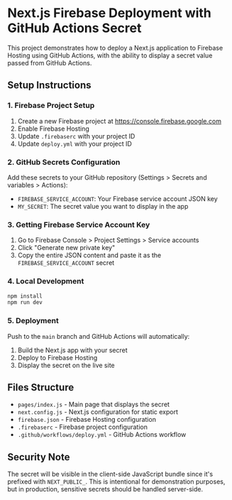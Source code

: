 # Next.js Firebase Deployment with GitHub Actions Secret

This project demonstrates how to deploy a Next.js application to Firebase Hosting using GitHub Actions, with the ability to display a secret value passed from GitHub Actions.

## Setup Instructions

### 1. Firebase Project Setup
1. Create a new Firebase project at https://console.firebase.google.com
2. Enable Firebase Hosting
3. Update `.firebaserc` with your project ID
4. Update `deploy.yml` with your project ID

### 2. GitHub Secrets Configuration
Add these secrets to your GitHub repository (Settings > Secrets and variables > Actions):

- `FIREBASE_SERVICE_ACCOUNT`: Your Firebase service account JSON key
- `MY_SECRET`: The secret value you want to display in the app

### 3. Getting Firebase Service Account Key
1. Go to Firebase Console > Project Settings > Service accounts
2. Click "Generate new private key"
3. Copy the entire JSON content and paste it as the `FIREBASE_SERVICE_ACCOUNT` secret

### 4. Local Development
```bash
npm install
npm run dev
```

### 5. Deployment
Push to the `main` branch and GitHub Actions will automatically:
1. Build the Next.js app with your secret
2. Deploy to Firebase Hosting
3. Display the secret on the live site

## Files Structure
- `pages/index.js` - Main page that displays the secret
- `next.config.js` - Next.js configuration for static export
- `firebase.json` - Firebase Hosting configuration
- `.firebaserc` - Firebase project configuration
- `.github/workflows/deploy.yml` - GitHub Actions workflow

## Security Note
The secret will be visible in the client-side JavaScript bundle since it's prefixed with `NEXT_PUBLIC_`. This is intentional for demonstration purposes, but in production, sensitive secrets should be handled server-side.